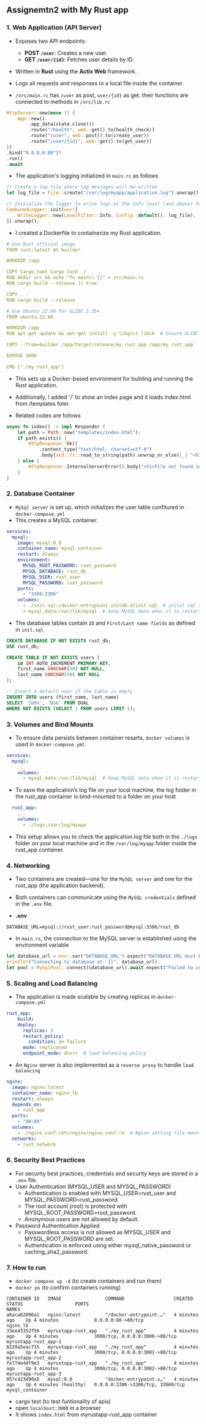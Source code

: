 ## Assignemtn2 with My Rust app

### 1. **Web Application (API Server)**

- Exposes two API endpoints:
    - **POST `/user`**: Creates a new user.
    - **GET `/user/{id}`**: Fetches user details by ID.
- Written in **Rust** using the **Actix Web** framework.
- Logs all requests and responses to a local file inside the container.

- `/src/main.rc` has `/user` as post, `user/{id}` as get. their functions are connected to methods in `/src/lib.rc`
  
```rust
HttpServer::new(move || {
    App::new()
        .app_data(state.clone())
        .route("/health", web::get().to(health_check))
        .route("/user", web::post().to(create_user))
        .route("/user/{id}", web::get().to(get_user))
})
.bind("0.0.0.0:80")?
.run()
.await
```

- The application's logging initialized in `main.rc` as follows
  
```rust
// Create a log file where log messages will be written
let log_file = File::create("/var/log/myapp/application.log").unwrap();

// Initialize the logger to write logs at the Info level (and above) to the file
CombinedLogger::init(vec![
    WriteLogger::new(LevelFilter::Info, Config::default(), log_file),
]).unwrap();
```

- I created a Dockerfile to containerize my Rust application.

```yml
# Use Rust official image
FROM rust:latest AS builder

WORKDIR /app

COPY Cargo.toml Cargo.lock ./
RUN mkdir src && echo "fn main() {}" > src/main.rs
RUN cargo build --release || true

COPY . .
RUN cargo build --release

# Use Ubuntu 22.04 for GLIBC 2.35+
FROM ubuntu:22.04

WORKDIR /app
RUN apt-get update && apt-get install -y libgcc1 libc6  # Ensure GLIBC dependencies are installed

COPY --from=builder /app/target/release/my_rust_app /app/my_rust_app

EXPOSE 3000

CMD ["./my_rust_app"]
```
- This sets up a Docker-based environment for building and running the Rust application.

- Additionally, I added '/' to show an index page and it loads index.html from /templates foler.

- Related codes are follows

```rust
async fn index() -> impl Responder {
    let path = Path::new("templates/index.html");
    if path.exists() {
        HttpResponse::Ok()
            .content_type("text/html; charset=utf-8")
            .body(std::fs::read_to_string(path).unwrap_or_else(|_| "<h1>Error: Could not load file</h1>".to_string()))
    } else {
        HttpResponse::InternalServerError().body("<h1>File not found in container--</h1>")
    }
}
```

### 2. **Database Container**

- `MySql server` is set up, which initializes the user table confitured in `docker-compose.yml`
- This creates a MySQL container.
  
```yml
services:
  mysql:
    image: mysql:8.0
    container_name: mysql_container
    restart: always
    environment:
      MYSQL_ROOT_PASSWORD: root_password
      MYSQL_DATABASE: rust_db
      MYSQL_USER: rust_user
      MYSQL_PASSWORD: rust_password
    ports:
      - "3306:3306"
    volumes:
      - ./init.sql:/docker-entrypoint-initdb.d/init.sql  # inital sql script
      - mysql_data:/var/lib/mysql  # keep MySQL data when it is restarted.
```

- The database tables contain `ID` and `First/Last name fields` as defined in `init.sql`
```sql
CREATE DATABASE IF NOT EXISTS rust_db;
USE rust_db;

CREATE TABLE IF NOT EXISTS users (
    id INT AUTO_INCREMENT PRIMARY KEY,
    first_name VARCHAR(50) NOT NULL,
    last_name VARCHAR(50) NOT NULL
);

-- Insert a default user if the table is empty
INSERT INTO users (first_name, last_name)
SELECT 'John', 'Doe' FROM DUAL
WHERE NOT EXISTS (SELECT 1 FROM users LIMIT 1);
```

### 3. **Volumes and Bind Mounts**

- To ensure data persists between container resarts, `docker volumes` is used in `docker-compose.yml`
```yml
services:
  mysql:
    ...
    volumes:
      - mysql_data:/var/lib/mysql  # keep MySQL data when it is restarted.
```

- To save the application’s log file on your local machine, the log folder in the rust_app container is bind-mounted to a folder on your host

```yml
  rust_app:
    ...
    volumes:
      - ./logs:/var/log/myapp
```
- This setup allows you to check the application.log file both in the `./logs` folder on your local machine and in the `/var/log/myapp` folder inside the rust_app container.


### 4. **Networking**

- Two containers are created—one for the `MySQL server` and one for the rust_app (the application backend). 
- Both containers can communicate using the `MySQL credentials` defined in the `.env` file.

- **.env**
```script
DATABASE_URL=mysql://rust_user:rust_password@mysql:3306/rust_db
```  

- In `main.rs`, the connection to the MySQL server is established using the environment variable

```rust
let database_url = env::var("DATABASE_URL").expect("DATABASE_URL must be set");
println!("Connecting to database at: {}", database_url);
let pool = MySqlPool::connect(&database_url).await.expect("Failed to connect to MySQL");
```

### 5. **Scaling and Load Balancing**

- The application is made scalable by creating replicas in `docker-compose.yml`

```yml
rust_app:
    build: .
    deploy:
      replicas: 3 
      restart_policy:
        condition: on-failure
      mode: replicated  
      endpoint_mode: dnsrr  # load balancing policy
```

- An `Nginx` server is also implemented as a `reverse proxy` to handle `load balancing`

```yml
nginx:
  image: nginx:latest
  container_name: nginx_lb
  restart: always
  depends_on:
    - rust_app
  ports:
    - "80:80"
  volumes:
    - ./nginx.conf:/etc/nginx/nginx.conf:ro  # Nginx setting file mount
  networks:
    - rust_network
```

### 6. **Security Best Practices**

- For security best practices, credentials and security keys are stored in a `.env` file.
- User Authentication (MYSQL_USER and MYSQL_PASSWORD)
	*	Authentication is enabled with MYSQL_USER=rust_user and MYSQL_PASSWORD=rust_password.
	*	The root account (root) is protected with MYSQL_ROOT_PASSWORD=root_password.
	*	Anonymous users are not allowed by default.
- Password Authentication Applied
	*	Passwordless access is not allowed as MYSQL_USER and MYSQL_ROOT_PASSWORD are set.
	*	Authentication is enforced using either mysql_native_password or caching_sha2_password.


### 7. How to run 

- `docker compose up -d` (to create containers and run them)
- `docker ps` (to confirm containers running)
```
CONTAINER ID   IMAGE                COMMAND                  CREATED          STATUS                   PORTS                                     NAMES
a6aca62096a1   nginx:latest         "/docker-entrypoint.…"   4 minutes ago    Up 4 minutes             0.0.0.0:80->80/tcp                        nginx_lb
33ee43352f56   myrustapp-rust_app   "./my_rust_app"          4 minutes ago    Up 4 minutes             3000/tcp, 0.0.0.0:3000->80/tcp            myrustapp-rust_app-1
8229a5eac715   myrustapp-rust_app   "./my_rust_app"          4 minutes ago    Up 4 minutes             3000/tcp, 0.0.0.0:3001->80/tcp            myrustapp-rust_app-2
fe774e44f9e3   myrustapp-rust_app   "./my_rust_app"          4 minutes ago    Up 4 minutes             3000/tcp, 0.0.0.0:3002->80/tcp            myrustapp-rust_app-3
057c423d90a5   mysql:8.0            "docker-entrypoint.s…"   4 minutes ago    Up 4 minutes (healthy)   0.0.0.0:3306->3306/tcp, 33060/tcp         mysql_container
```
- cargo test (to test funtionality of apis)
- open `localhost:3000` in a browser
- It shows `index.html` from myrustapp-rust_app container


